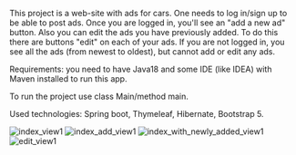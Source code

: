 This project is a web-site with ads for cars. One needs to log in/sign up to be able to post ads. Once you are logged in, you'll see an "add a new ad" button. Also you can edit the ads you have previously added. To do this there are buttons "edit" on each of your ads. If you are not logged in, you see all the ads (from newest to oldest), but cannot add or edit any ads. 

Requirements: you need to have Java18 and some IDE (like IDEA) with Maven installed to run this app.

To run the project use class Main/method main.

Used technologies: Spring boot, Thymeleaf, Hibernate, Bootstrap 5.

![index_view1](https://user-images.githubusercontent.com/97850827/185155633-186aa71c-a710-49d6-b31a-66831a8e0dae.jpg)
![index_add_view1](https://user-images.githubusercontent.com/97850827/185155661-96ad09b1-9c67-47b8-b29e-97f6219ec1f6.jpg)
![index_with_newly_added_view1](https://user-images.githubusercontent.com/97850827/185155696-b37317d3-3d78-4823-a02c-a8c6cf59bdca.jpg)
![edit_view1](https://user-images.githubusercontent.com/97850827/185155716-8b541922-ee50-4247-b3f8-2386b90f77fe.jpg)

